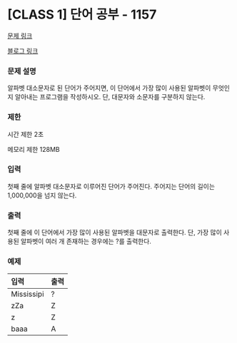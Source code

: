 # [CLASS 1] 단어 공부 - 1157

[문제 링크](https://www.acmicpc.net/problem/1157) 

[블로그 링크](https://heui-yong.github.io/백준/post-백준-1157/)

### 문제 설명

<p>알파벳 대소문자로 된 단어가 주어지면, 이 단어에서 가장 많이 사용된 알파벳이 무엇인지 알아내는 프로그램을 작성하시오. 단, 대문자와 소문자를 구분하지 않는다.</p>

### 제한

 <p>시간 제한 2초</p>
 <p>메모리 제한 128MB</p>

### 입력 

 <p>첫째 줄에 알파벳 대소문자로 이루어진 단어가 주어진다. 주어지는 단어의 길이는 1,000,000을 넘지 않는다.</p>

### 출력 

 <p>첫째 줄에 이 단어에서 가장 많이 사용된 알파벳을 대문자로 출력한다. 단, 가장 많이 사용된 알파벳이 여러 개 존재하는 경우에는 ?를 출력한다.</p>

### 예제 
| 입력  | 출력    |
|:-----|:-------|
| Mississipi  | ?      |
| zZa  | Z      |
| z   | Z      |
| baaa   | A      |
